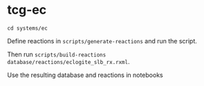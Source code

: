 # tcg-ec

`cd systems/ec`

Define reactions in
`scripts/generate-reactions`
and run the script.

Then run `scripts/build-reactions database/reactions/eclogite_slb_rx.rxml`.

Use the resulting database and reactions in notebooks
